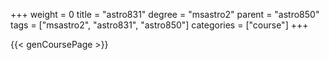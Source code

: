 +++
weight = 0
title = "astro831"
degree = "msastro2"
parent = "astro850"
tags = ["msastro2", "astro831", "astro850"]
categories = ["course"]
+++

{{< genCoursePage >}}
